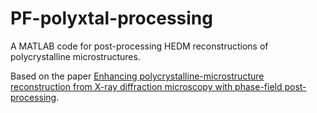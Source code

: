 # PF-polyxtal-processing
A MATLAB code for post-processing HEDM reconstructions of polycrystalline microstructures. 

Based on the paper [Enhancing polycrystalline-microstructure reconstruction from X-ray diffraction microscopy with phase-field post-processing](https://www.sciencedirect.com/science/article/pii/S135964622400263X).
